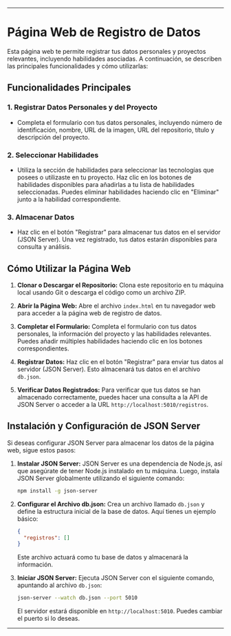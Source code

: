 
---

# Página Web de Registro de Datos

Esta página web te permite registrar tus datos personales y proyectos relevantes, incluyendo habilidades asociadas. A continuación, se describen las principales funcionalidades y cómo utilizarlas:

## Funcionalidades Principales

### 1. Registrar Datos Personales y del Proyecto

- Completa el formulario con tus datos personales, incluyendo número de identificación, nombre, URL de la imagen, URL del repositorio, título y descripción del proyecto.

### 2. Seleccionar Habilidades

- Utiliza la sección de habilidades para seleccionar las tecnologías que posees o utilizaste en tu proyecto. Haz clic en los botones de habilidades disponibles para añadirlas a tu lista de habilidades seleccionadas. Puedes eliminar habilidades haciendo clic en "Eliminar" junto a la habilidad correspondiente.

### 3. Almacenar Datos

- Haz clic en el botón "Registrar" para almacenar tus datos en el servidor (JSON Server). Una vez registrado, tus datos estarán disponibles para consulta y análisis.

## Cómo Utilizar la Página Web

1. **Clonar o Descargar el Repositorio:**
   Clona este repositorio en tu máquina local usando Git o descarga el código como un archivo ZIP.

2. **Abrir la Página Web:**
   Abre el archivo `index.html` en tu navegador web para acceder a la página web de registro de datos.

3. **Completar el Formulario:**
   Completa el formulario con tus datos personales, la información del proyecto y las habilidades relevantes. Puedes añadir múltiples habilidades haciendo clic en los botones correspondientes.

4. **Registrar Datos:**
   Haz clic en el botón "Registrar" para enviar tus datos al servidor (JSON Server). Esto almacenará tus datos en el archivo `db.json`.

5. **Verificar Datos Registrados:**
   Para verificar que tus datos se han almacenado correctamente, puedes hacer una consulta a la API de JSON Server o acceder a la URL `http://localhost:5010/registros`.

## Instalación y Configuración de JSON Server

Si deseas configurar JSON Server para almacenar los datos de la página web, sigue estos pasos:

1. **Instalar JSON Server:**
   JSON Server es una dependencia de Node.js, así que asegúrate de tener Node.js instalado en tu máquina. Luego, instala JSON Server globalmente utilizando el siguiente comando:

   ```bash
   npm install -g json-server
   ```

2. **Configurar el Archivo db.json:**
   Crea un archivo llamado `db.json` y define la estructura inicial de la base de datos. Aquí tienes un ejemplo básico:

   ```json
   {
     "registros": []
   }
   ```

   Este archivo actuará como tu base de datos y almacenará la información.

3. **Iniciar JSON Server:**
   Ejecuta JSON Server con el siguiente comando, apuntando al archivo `db.json`:

   ```bash
   json-server --watch db.json --port 5010
   ```

   El servidor estará disponible en `http://localhost:5010`. Puedes cambiar el puerto si lo deseas.

---
